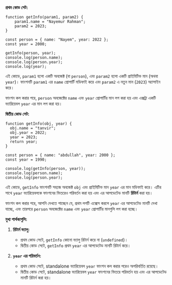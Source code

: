 **প্রথম কোড সেট:**

```
function getInfo(param1, param2) {
    param1.name = "Nayemur Rahman";
    param2 = 2023;
}

const person = { name: "Nayem", year: 2022 };
const year = 2000;

getInfo(person, year);
console.log(person.name);
console.log(person.year);
console.log(year);
```
এই কোডে, `param1` হলো একটি অবজেক্ট (বা `person`), এবং `param2` হলো একটি প্রাইমিটিভ মান (অথবা `year`)। ফাংশনটি `param1` এর `name` প্রোপার্টি মডিফাই করে এবং `param2` এ নতুন মান (`2023`) অ্যাসাইন করে।

ফাংশন কল করার পরে, `person` অবজেক্টের `name` এবং `year` প্রোপার্টির মান লগ করা হয় এবং এক্সট্রা একটি ভ্যারিয়েবল `year` এর মান লগ করা হয়।

**দ্বিতীয় কোড সেট:**

```
function getInfo(obj, year) {
  obj.name = "tanvir";
  obj.year = 2022;
  year = 2023;
  return year;
}

const person = { name: "abdullah", year: 2000 };
const year = 1990;

console.log(getInfo(person, year)); 
console.log(person.name);
console.log(person.year);
```

এই কোডে, `getInfo` ফাংশনটি সহজে অবজেক্ট `obj` এবং প্রাইমিটিভ মান `year` এর মান মডিফাই করে। এটির সাথে `year` ভ্যারিয়েবলকে ফাংশনের ভিতরেও পরিবর্তন করা হয় এবং এর আপডেটেড মানটি **রিটার্ন** করা হয়।

ফাংশন কল করার পরে, আপনি দেখতে পাচ্ছেন যে, প্রথম লগটি এক্সেস করলে `year` এর আপডেটেড মানটি দেখা যাচ্ছে, এবং তারপরে `person` অবজেক্টের `name` এবং `year` প্রোপার্টির মানগুলি লগ করা হচ্ছে।

**মুখ্য পার্থক্যগুলি:**

1. **রিটার্ন ভ্যালু:**
   - প্রথম কোড সেটে, `getInfo` কোনো ভ্যালু রিটার্ন করে না (`undefined`)।
   - দ্বিতীয় কোড সেটে, `getInfo` প্রথম `year` এর আপডেটেড মানটি রিটার্ন করে।

2. **`year` এর পরিবর্তন:**
   - প্রথম কোড সেটে, standalone ভ্যারিয়েবল `year` ফাংশন কল করার পরেও অপরিবর্তিত রয়েছে।
   - দ্বিতীয় কোড সেটে, standalone ভ্যারিয়েবল `year` ফাংশনের ভিতরে পরিবর্তন হয় এবং এর আপডেটেড মানটি রিটার্ন করা হয়।
